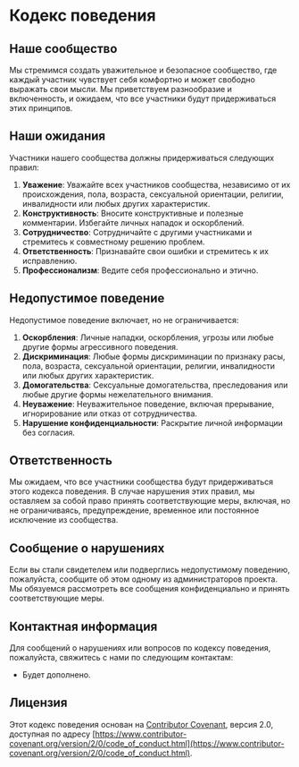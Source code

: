 # Кодекс поведения

## Наше сообщество

Мы стремимся создать уважительное и безопасное сообщество, где каждый участник чувствует себя комфортно и может свободно выражать свои мысли. Мы приветствуем разнообразие и включенность, и ожидаем, что все участники будут придерживаться этих принципов.

## Наши ожидания

Участники нашего сообщества должны придерживаться следующих правил:

1. **Уважение**: Уважайте всех участников сообщества, независимо от их происхождения, пола, возраста, сексуальной ориентации, религии, инвалидности или любых других характеристик.
2. **Конструктивность**: Вносите конструктивные и полезные комментарии. Избегайте личных нападок и оскорблений.
3. **Сотрудничество**: Сотрудничайте с другими участниками и стремитесь к совместному решению проблем.
4. **Ответственность**: Признавайте свои ошибки и стремитесь к их исправлению.
5. **Профессионализм**: Ведите себя профессионально и этично.

## Недопустимое поведение

Недопустимое поведение включает, но не ограничивается:

1. **Оскорбления**: Личные нападки, оскорбления, угрозы или любые другие формы агрессивного поведения.
2. **Дискриминация**: Любые формы дискриминации по признаку расы, пола, возраста, сексуальной ориентации, религии, инвалидности или любых других характеристик.
3. **Домогательства**: Сексуальные домогательства, преследования или любые другие формы нежелательного внимания.
4. **Неуважение**: Неуважительное поведение, включая прерывание, игнорирование или отказ от сотрудничества.
5. **Нарушение конфиденциальности**: Раскрытие личной информации без согласия.

## Ответственность

Мы ожидаем, что все участники сообщества будут придерживаться этого кодекса поведения. В случае нарушения этих правил, мы оставляем за собой право принять соответствующие меры, включая, но не ограничиваясь, предупреждение, временное или постоянное исключение из сообщества.

## Сообщение о нарушениях

Если вы стали свидетелем или подверглись недопустимому поведению, пожалуйста, сообщите об этом одному из администраторов проекта. Мы обязуемся рассмотреть все сообщения конфиденциально и принять соответствующие меры.

## Контактная информация

Для сообщений о нарушениях или вопросов по кодексу поведения, пожалуйста, свяжитесь с нами по следующим контактам:

- Будет дополнено.

## Лицензия

Этот кодекс поведения основан на [Contributor Covenant](https://www.contributor-covenant.org/), версия 2.0, доступная по адресу [https://www.contributor-covenant.org/version/2/0/code_of_conduct.html](https://www.contributor-covenant.org/version/2/0/code_of_conduct.html).